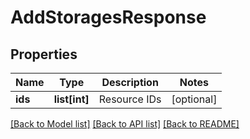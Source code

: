 # AddStoragesResponse

## Properties
Name | Type | Description | Notes
------------ | ------------- | ------------- | -------------
**ids** | **list[int]** | Resource IDs | [optional] 

[[Back to Model list]](../README.md#documentation-for-models) [[Back to API list]](../README.md#documentation-for-api-endpoints) [[Back to README]](../README.md)


